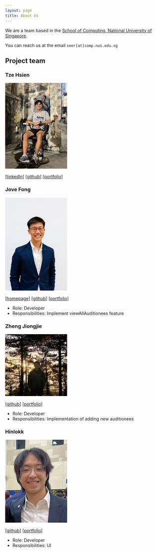 ```yaml
---
layout: page
title: About Us
---
```


We are a team based in the [School of Computing, National University of Singapore](https://www.comp.nus.edu.sg).

You can reach us at the email `seer[at]comp.nus.edu.sg`

## Project team

### Tze Hsien

<img src="images/tzhsien.png" width="200px">

[[linkedIn](https://www.linkedin.com/in/tzehsien/)]
[[github](https://github.com/tzhsien)]
[[portfolio](team/tzehsien.md)]

### Jove Fong

<img src="images/jovefyl.png" width="200px">

[[homepage](https://www.linkedin.com/in/jovefong/)]
[[github](https://github.com/jovefyl)]
[[portfolio](team/johndoe.md)]

* Role: Developer
* Responsibilities: Implement viewAllAuditionees feature

### Zheng Jiongjie

<img src="images/zheng-jj.png" width="200px">

[[github](http://github.com/zheng-jj)]
[[portfolio](https://zhengjiongjie.com)]

* Role: Developer
* Responsibilities: Implementation of adding new auditionees

### Hinlokk

<img src="images/Hinlokk.png" width="200px">

[[github](http://github.com/Hinlokk)]
[[portfolio](team/Hinlokk.md)]

* Role: Developer
* Responsibilities: UI
